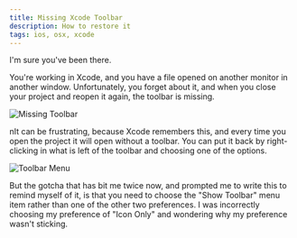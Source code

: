 ```yaml
---
title: Missing Xcode Toolbar
description: How to restore it
tags: ios, osx, xcode
---
```


I'm sure you've been there.

You're working in Xcode, and you have a file opened on another monitor in
another window. Unfortunately, you forget about it, and when you close your
project and reopen it again, the toolbar is missing.

![Missing Toolbar](http://images.abizern.org/2013/01/Missing%20Xcode%20Toolbar.png)

nIt can be frustrating, because Xcode remembers this, and every time you open the
project it will open without a toolbar. You can put it back by right-clicking in
what is left of the toolbar and choosing one of the options.

![Toolbar Menu](http://images.abizern.org/2013/01/Xcode%20Toolbar%20Menu.png)

But the gotcha that has bit me twice now, and prompted me to write this to
remind myself of it, is that you need to choose the "Show Toolbar" menu item
rather than one of the other two preferences. I was incorrectly choosing my
preference of "Icon Only" and wondering why my preference wasn't sticking.
